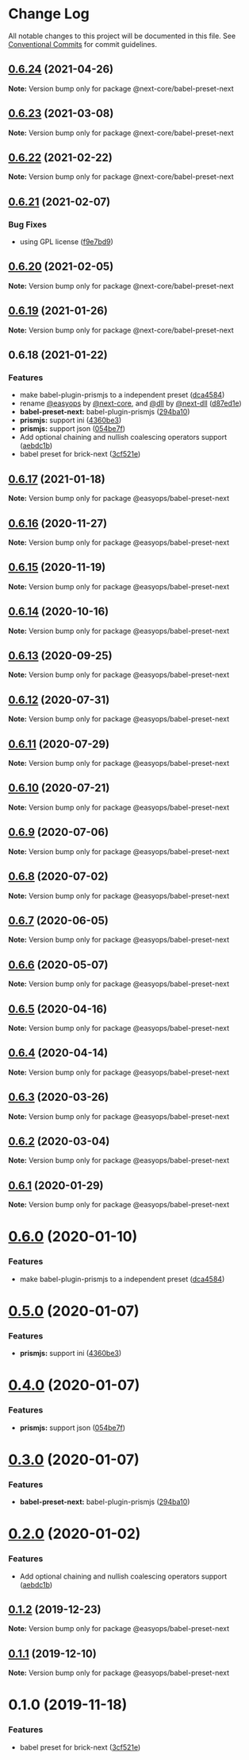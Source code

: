 # Change Log

All notable changes to this project will be documented in this file.
See [Conventional Commits](https://conventionalcommits.org) for commit guidelines.

## [0.6.24](https://github.com/easyops-cn/next-core/compare/@next-core/babel-preset-next@0.6.23...@next-core/babel-preset-next@0.6.24) (2021-04-26)

**Note:** Version bump only for package @next-core/babel-preset-next

## [0.6.23](https://github.com/easyops-cn/next-core/compare/@next-core/babel-preset-next@0.6.22...@next-core/babel-preset-next@0.6.23) (2021-03-08)

**Note:** Version bump only for package @next-core/babel-preset-next

## [0.6.22](https://github.com/easyops-cn/next-core/compare/@next-core/babel-preset-next@0.6.21...@next-core/babel-preset-next@0.6.22) (2021-02-22)

**Note:** Version bump only for package @next-core/babel-preset-next

## [0.6.21](https://github.com/easyops-cn/next-core/compare/@next-core/babel-preset-next@0.6.20...@next-core/babel-preset-next@0.6.21) (2021-02-07)

### Bug Fixes

- using GPL license ([f9e7bd9](https://github.com/easyops-cn/next-core/commit/f9e7bd9))

## [0.6.20](https://github.com/easyops-cn/next-core/compare/@next-core/babel-preset-next@0.6.19...@next-core/babel-preset-next@0.6.20) (2021-02-05)

**Note:** Version bump only for package @next-core/babel-preset-next

## [0.6.19](https://github.com/easyops-cn/next-core/compare/@next-core/babel-preset-next@0.6.18...@next-core/babel-preset-next@0.6.19) (2021-01-26)

**Note:** Version bump only for package @next-core/babel-preset-next

## 0.6.18 (2021-01-22)

### Features

- make babel-plugin-prismjs to a independent preset ([dca4584](https://github.com/easyops-cn/next-core/commit/dca4584))
- rename [@easyops](https://github.com/easyops) by [@next-core](https://github.com/next-core), and [@dll](https://github.com/dll) by [@next-dll](https://github.com/next-dll) ([d87ed1e](https://github.com/easyops-cn/next-core/commit/d87ed1e))
- **babel-preset-next:** babel-plugin-prismjs ([294ba10](https://github.com/easyops-cn/next-core/commit/294ba10))
- **prismjs:** support ini ([4360be3](https://github.com/easyops-cn/next-core/commit/4360be3))
- **prismjs:** support json ([054be7f](https://github.com/easyops-cn/next-core/commit/054be7f))
- Add optional chaining and nullish coalescing operators support ([aebdc1b](https://github.com/easyops-cn/next-core/commit/aebdc1b))
- babel preset for brick-next ([3cf521e](https://github.com/easyops-cn/next-core/commit/3cf521e))

## [0.6.17](https://git.easyops.local/anyclouds/next-core/compare/@easyops/babel-preset-next@0.6.16...@easyops/babel-preset-next@0.6.17) (2021-01-18)

**Note:** Version bump only for package @easyops/babel-preset-next

## [0.6.16](https://git.easyops.local/anyclouds/next-core/compare/@easyops/babel-preset-next@0.6.15...@easyops/babel-preset-next@0.6.16) (2020-11-27)

**Note:** Version bump only for package @easyops/babel-preset-next

## [0.6.15](https://git.easyops.local/anyclouds/next-core/compare/@easyops/babel-preset-next@0.6.14...@easyops/babel-preset-next@0.6.15) (2020-11-19)

**Note:** Version bump only for package @easyops/babel-preset-next

## [0.6.14](https://git.easyops.local/anyclouds/next-core/compare/@easyops/babel-preset-next@0.6.13...@easyops/babel-preset-next@0.6.14) (2020-10-16)

**Note:** Version bump only for package @easyops/babel-preset-next

## [0.6.13](https://git.easyops.local/anyclouds/next-core/compare/@easyops/babel-preset-next@0.6.12...@easyops/babel-preset-next@0.6.13) (2020-09-25)

**Note:** Version bump only for package @easyops/babel-preset-next

## [0.6.12](https://git.easyops.local/anyclouds/next-core/compare/@easyops/babel-preset-next@0.6.11...@easyops/babel-preset-next@0.6.12) (2020-07-31)

**Note:** Version bump only for package @easyops/babel-preset-next

## [0.6.11](https://git.easyops.local/anyclouds/next-core/compare/@easyops/babel-preset-next@0.6.10...@easyops/babel-preset-next@0.6.11) (2020-07-29)

**Note:** Version bump only for package @easyops/babel-preset-next

## [0.6.10](https://git.easyops.local/anyclouds/next-core/compare/@easyops/babel-preset-next@0.6.9...@easyops/babel-preset-next@0.6.10) (2020-07-21)

**Note:** Version bump only for package @easyops/babel-preset-next

## [0.6.9](https://git.easyops.local/anyclouds/next-core/compare/@easyops/babel-preset-next@0.6.8...@easyops/babel-preset-next@0.6.9) (2020-07-06)

**Note:** Version bump only for package @easyops/babel-preset-next

## [0.6.8](https://git.easyops.local/anyclouds/next-core/compare/@easyops/babel-preset-next@0.6.7...@easyops/babel-preset-next@0.6.8) (2020-07-02)

**Note:** Version bump only for package @easyops/babel-preset-next

## [0.6.7](https://git.easyops.local/anyclouds/next-core/compare/@easyops/babel-preset-next@0.6.6...@easyops/babel-preset-next@0.6.7) (2020-06-05)

**Note:** Version bump only for package @easyops/babel-preset-next

## [0.6.6](https://git.easyops.local/anyclouds/next-core/compare/@easyops/babel-preset-next@0.6.5...@easyops/babel-preset-next@0.6.6) (2020-05-07)

**Note:** Version bump only for package @easyops/babel-preset-next

## [0.6.5](https://git.easyops.local/anyclouds/next-core/compare/@easyops/babel-preset-next@0.6.4...@easyops/babel-preset-next@0.6.5) (2020-04-16)

**Note:** Version bump only for package @easyops/babel-preset-next

## [0.6.4](https://git.easyops.local/anyclouds/next-core/compare/@easyops/babel-preset-next@0.6.3...@easyops/babel-preset-next@0.6.4) (2020-04-14)

**Note:** Version bump only for package @easyops/babel-preset-next

## [0.6.3](https://git.easyops.local/anyclouds/next-core/compare/@easyops/babel-preset-next@0.6.2...@easyops/babel-preset-next@0.6.3) (2020-03-26)

**Note:** Version bump only for package @easyops/babel-preset-next

## [0.6.2](https://git.easyops.local/anyclouds/next-core/compare/@easyops/babel-preset-next@0.6.1...@easyops/babel-preset-next@0.6.2) (2020-03-04)

**Note:** Version bump only for package @easyops/babel-preset-next

## [0.6.1](https://git.easyops.local/anyclouds/next-core/compare/@easyops/babel-preset-next@0.6.0...@easyops/babel-preset-next@0.6.1) (2020-01-29)

**Note:** Version bump only for package @easyops/babel-preset-next

# [0.6.0](https://git.easyops.local/anyclouds/next-core/compare/@easyops/babel-preset-next@0.5.0...@easyops/babel-preset-next@0.6.0) (2020-01-10)

### Features

- make babel-plugin-prismjs to a independent preset ([dca4584](https://git.easyops.local/anyclouds/next-core/commits/dca4584))

# [0.5.0](https://git.easyops.local/anyclouds/next-core/compare/@easyops/babel-preset-next@0.4.0...@easyops/babel-preset-next@0.5.0) (2020-01-07)

### Features

- **prismjs:** support ini ([4360be3](https://git.easyops.local/anyclouds/next-core/commits/4360be3))

# [0.4.0](https://git.easyops.local/anyclouds/next-core/compare/@easyops/babel-preset-next@0.3.0...@easyops/babel-preset-next@0.4.0) (2020-01-07)

### Features

- **prismjs:** support json ([054be7f](https://git.easyops.local/anyclouds/next-core/commits/054be7f))

# [0.3.0](https://git.easyops.local/anyclouds/next-core/compare/@easyops/babel-preset-next@0.2.0...@easyops/babel-preset-next@0.3.0) (2020-01-07)

### Features

- **babel-preset-next:** babel-plugin-prismjs ([294ba10](https://git.easyops.local/anyclouds/next-core/commits/294ba10))

# [0.2.0](https://git.easyops.local/anyclouds/next-core/compare/@easyops/babel-preset-next@0.1.2...@easyops/babel-preset-next@0.2.0) (2020-01-02)

### Features

- Add optional chaining and nullish coalescing operators support ([aebdc1b](https://git.easyops.local/anyclouds/next-core/commits/aebdc1b))

## [0.1.2](https://git.easyops.local/anyclouds/next-core/compare/@easyops/babel-preset-next@0.1.1...@easyops/babel-preset-next@0.1.2) (2019-12-23)

**Note:** Version bump only for package @easyops/babel-preset-next

## [0.1.1](https://git.easyops.local/anyclouds/next-core/compare/@easyops/babel-preset-next@0.1.0...@easyops/babel-preset-next@0.1.1) (2019-12-10)

**Note:** Version bump only for package @easyops/babel-preset-next

# 0.1.0 (2019-11-18)

### Features

- babel preset for brick-next ([3cf521e](https://git.easyops.local/anyclouds/next-core/commits/3cf521e))
